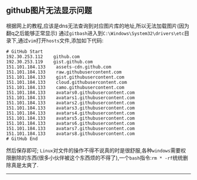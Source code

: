 ## github图片无法显示问题
根据网上的教程,应该是dns无法查询到对应图片库的地址,所以无法加载图片(因为翻q之后能够正常显示)
通过`gitbash`进入到`C:\Windows\System32\drivers\etc`目录下,通过`vim`打开`hosts`文件,添加如下代码:
```
# GitHub Start 
192.30.253.112    github.com 
192.30.253.119    gist.github.com
151.101.184.133    assets-cdn.github.com
151.101.184.133    raw.githubusercontent.com
151.101.184.133    gist.githubusercontent.com
151.101.184.133    cloud.githubusercontent.com
151.101.184.133    camo.githubusercontent.com
151.101.184.133    avatars0.githubusercontent.com
151.101.184.133    avatars1.githubusercontent.com
151.101.184.133    avatars2.githubusercontent.com
151.101.184.133    avatars3.githubusercontent.com
151.101.184.133    avatars4.githubusercontent.com
151.101.184.133    avatars5.githubusercontent.com
151.101.184.133    avatars6.githubusercontent.com
151.101.184.133    avatars7.githubusercontent.com
151.101.184.133    avatars8.githubusercontent.com
# GitHub End
```
然后保存即可;
`Linux`对文件的操作不得不说真的时是很舒服,各种`windows`需要权限删除的东西(很多小伙伴被这个东西烦的不得了),一个`bash`指令:`rm * -rf`统统删除真是太爽了.
***
